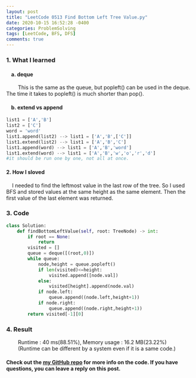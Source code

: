 ```yaml
---
layout: post
title: "LeetCode 0513 Find Bottom Left Tree Value.py"
date: 2020-10-15 16:52:28 -0400
categories: ProblemSolving
tags: [LeetCode, BFS, DFS]
comments: true
---
```


### 1. What I learned
#### &nbsp;&nbsp;&nbsp;&nbsp;a. deque
&nbsp;&nbsp;&nbsp;&nbsp;&nbsp;&nbsp;&nbsp;&nbsp;This is the same as the queue, but popleft() can be used in the deque. The time it takes to popleft() is much shorter than pop().
#### &nbsp;&nbsp;&nbsp;&nbsp;b. extend vs append
```python
list1 = ['A','B']
list2 = ['C']
word = 'word'
list1.append(list2) --> list1 = ['A','B',['C']]
list1.extend(list2) --> list1 = ['A','B','C']
list1.append(word) --> list1 = ['A','B','word']
list1.extend(word) --> list1 = ['A','B','w','o','r','d']
#it should be run one by one, not all at once.
```

#### 2. How I sloved
&nbsp;&nbsp;&nbsp;&nbsp;I needed to find the leftmost value in the last row of the tree. So I used BFS and stored values at the same height as the same element. Then the first value of the last element was returned.

### 3. Code
```python
class Solution:
    def findBottomLeftValue(self, root: TreeNode) -> int:
        if root == None:
            return
        visited = []
        queue = deque([(root,0)])
        while queue:
            node,height = queue.popleft()
            if len(visited)<=height:
                visited.append([node.val])
            else:
                visited[height].append(node.val)
            if node.left:
                queue.append((node.left,height+1))
            if node.right:
                queue.append((node.right,height+1))
        return visited[-1][0]
```

### 4. Result
&nbsp;&nbsp;&nbsp;&nbsp;&nbsp;&nbsp;&nbsp;&nbsp;Runtime : 40 ms(88.51%), Memory usage : 16.2 MB(23.22%)  
&nbsp;&nbsp;&nbsp;&nbsp;&nbsp;&nbsp;&nbsp;&nbsp;(Runtime can be different by a system even if it is a same code.)

#### Check out the [my GitHub repo][hyuk-gh] for more info on the code. If you have questions, you can leave a reply on this post.
[hyuk-gh]:   https://github.com/dlgur1994/StudyAlgorithms
